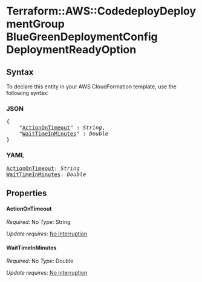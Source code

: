 # Terraform::AWS::CodedeployDeploymentGroup BlueGreenDeploymentConfig DeploymentReadyOption

## Syntax

To declare this entity in your AWS CloudFormation template, use the following syntax:

### JSON

<pre>
{
    "<a href="#actionontimeout" title="ActionOnTimeout">ActionOnTimeout</a>" : <i>String</i>,
    "<a href="#waittimeinminutes" title="WaitTimeInMinutes">WaitTimeInMinutes</a>" : <i>Double</i>
}
</pre>

### YAML

<pre>
<a href="#actionontimeout" title="ActionOnTimeout">ActionOnTimeout</a>: <i>String</i>
<a href="#waittimeinminutes" title="WaitTimeInMinutes">WaitTimeInMinutes</a>: <i>Double</i>
</pre>

## Properties

#### ActionOnTimeout

_Required_: No
_Type_: String

_Update requires_: [No interruption](https://docs.aws.amazon.com/AWSCloudFormation/latest/UserGuide/using-cfn-updating-stacks-update-behaviors.html#update-no-interrupt)

#### WaitTimeInMinutes

_Required_: No
_Type_: Double

_Update requires_: [No interruption](https://docs.aws.amazon.com/AWSCloudFormation/latest/UserGuide/using-cfn-updating-stacks-update-behaviors.html#update-no-interrupt)

